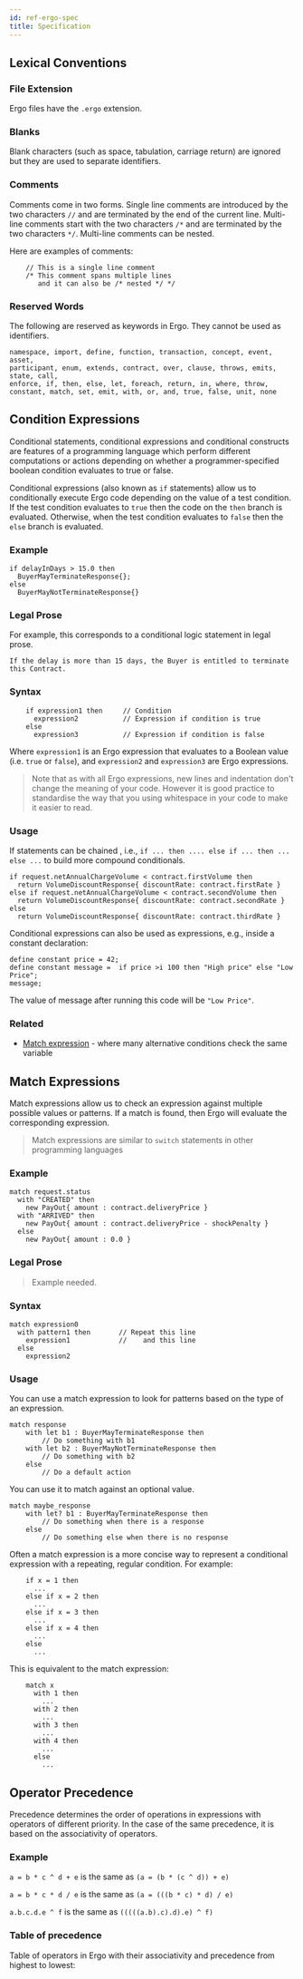 ```yaml
---
id: ref-ergo-spec
title: Specification
---
```


## Lexical Conventions

### File Extension

Ergo files have the ``.ergo`` extension.

### Blanks

Blank characters (such as space, tabulation, carriage return) are
ignored but they are used to separate identifiers.

### Comments

Comments come in two forms. Single line comments are introduced by the
two characters `//` and are terminated by the end of the current
line. Multi-line comments start with the two characters `/*` and are
terminated by the two characters `*/`. Multi-line comments can be
nested.

Here are examples of comments:

```ergo
    // This is a single line comment
    /* This comment spans multiple lines
       and it can also be /* nested */ */
```

### Reserved Words

The following are reserved as keywords in Ergo. They cannot be used as identifiers.

```text
namespace, import, define, function, transaction, concept, event, asset,
participant, enum, extends, contract, over, clause, throws, emits, state, call,
enforce, if, then, else, let, foreach, return, in, where, throw,
constant, match, set, emit, with, or, and, true, false, unit, none
```

## Condition Expressions

Conditional statements, conditional expressions and conditional constructs are features of a programming language which perform different computations or actions depending on whether a programmer-specified boolean condition evaluates to true or false.  

Conditional expressions (also known as `if` statements) allow us to conditionally execute Ergo code depending on the value of a test condition. If the test condition evaluates to `true` then the code on the `then` branch is evaluated. Otherwise, when the test condition evaluates to `false` then the `else` branch is evaluated.

### Example

```ergo
if delayInDays > 15.0 then
  BuyerMayTerminateResponse{};
else
  BuyerMayNotTerminateResponse{}
```

### Legal Prose

For example, this corresponds to a conditional logic statement in legal
prose.

    If the delay is more than 15 days, the Buyer is entitled to terminate this Contract.

### Syntax

```ergo
    if expression1 then     // Condition
      expression2           // Expression if condition is true
    else
      expression3           // Expression if condition is false
```

Where `expression1` is an Ergo expression that evaluates to a Boolean
value (i.e. `true` or `false`), and `expression2` and `expression3` are
Ergo expressions.

> Note that as with all Ergo expressions, new lines and indentation
> don't change the meaning of your code. However it is good practice to
> standardise the way that you using whitespace in your code to make it
> easier to read.

### Usage

If statements can be chained , i.e., `if ... then .... else if ... then ... else ...` to build more compound conditionals.

```ergo
if request.netAnnualChargeVolume < contract.firstVolume then
  return VolumeDiscountResponse{ discountRate: contract.firstRate }
else if request.netAnnualChargeVolume < contract.secondVolume then
  return VolumeDiscountResponse{ discountRate: contract.secondRate }
else
  return VolumeDiscountResponse{ discountRate: contract.thirdRate }
```

Conditional expressions can also be used as expressions, e.g., inside a constant declaration:

```ergo
define constant price = 42;
define constant message =  if price >i 100 then "High price" else "Low Price";
message;
```

The value of message after running this code will be `"Low Price"`.

### Related

-   [Match expression](ref-logic#match-expressions) - where many
    alternative conditions check the same variable

## Match Expressions

Match expressions allow us to check an expression against multiple
possible values or patterns. If a match is found, then Ergo will
evaluate the corresponding expression.

> Match expressions are similar to `switch` statements in other
> programming languages

### Example

```ergo
match request.status
  with "CREATED" then
    new PayOut{ amount : contract.deliveryPrice }
  with "ARRIVED" then
    new PayOut{ amount : contract.deliveryPrice - shockPenalty }
  else
    new PayOut{ amount : 0.0 }
```

### Legal Prose

> Example needed.

### Syntax

```ergo
match expression0        
  with pattern1 then       // Repeat this line
    expression1            //    and this line
  else
    expression2
```

### Usage

You can use a match expression to look for patterns based on the type of
an expression.

```ergo
match response
    with let b1 : BuyerMayTerminateResponse then
        // Do something with b1
    with let b2 : BuyerMayNotTerminateResponse then
        // Do something with b2
    else
        // Do a default action
```

You can use it to match against an optional value.

```ergo
match maybe_response
    with let? b1 : BuyerMayTerminateResponse then
        // Do something when there is a response
    else
        // Do something else when there is no response
```

Often a match expression is a more concise way to represent a
conditional expression with a repeating, regular condition. For example:

```ergo
    if x = 1 then
      ...
    else if x = 2 then
      ...
    else if x = 3 then
      ...
    else if x = 4 then
      ...
    else
      ...
```

This is equivalent to the match expression:

```ergo
    match x
      with 1 then
        ...
      with 2 then
        ...
      with 3 then
        ...
      with 4 then
        ...
      else
        ...
```

## Operator Precedence

Precedence determines the order of operations in expressions with operators of different priority. In the case of the same precedence, it is based on the associativity of operators.

### Example

`a = b * c ^ d + e` is the same as `(a = (b * (c ^ d)) + e)`

`a = b * c * d / e` is the same as `(a = (((b * c) * d) / e)`

`a.b.c.d.e ^ f` is the same as `(((((a.b).c).d).e) ^ f)`

### Table of precedence

Table of operators in Ergo with their associativity and precedence from highest to lowest:
